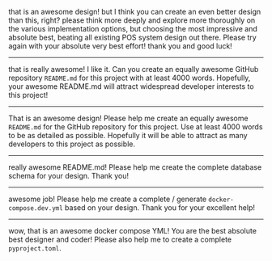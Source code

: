 that is an awesome design! but I think you can create an even better design than this, right? please think more deeply and explore more thoroughly on the various implementation options, but choosing the most impressive and absolute best, beating all existing POS system design out there. Please try again with your absolute very best effort! thank you and good luck!

---
that is really awesome! I like it. Can you create an equally awesome GitHub repository `README.md` for this project with at least 4000 words. Hopefully, your awesome README.md will attract widespread developer interests to this project!

---
That is an awesome design! Please help me create an equally awesome `README.md` for the GitHub repository for this project. Use at least 4000 words to be as detailed as possible. Hopefully it will be able to attract as many developers to this project as possible.

---
really awesome README.md! Please help me create the complete database schema for your design. Thank you!

---
awesome job! Please help me create a complete / generate `docker-compose.dev.yml` based on your design. Thank you for your excellent help!

---
wow, that is an awesome docker compose YML! You are the best absolute best designer and coder! Please also help me to create a complete `pyproject.toml`.
